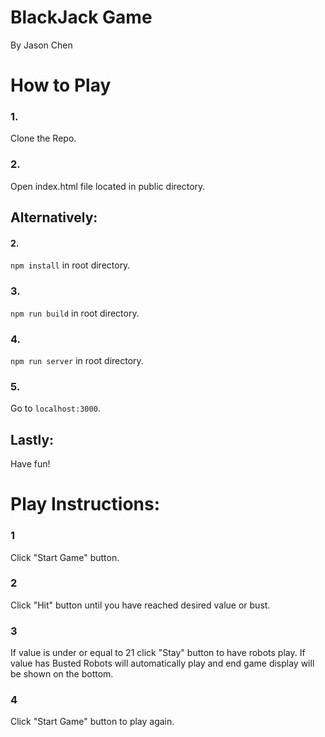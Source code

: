 # BlackJack Game
By Jason Chen
# How to Play
### 1. 
Clone the Repo.
### 2.
Open index.html file located in public directory.
## Alternatively:
#### 2. 
`npm install` in root directory.
### 3. 
`npm run build` in root directory.
### 4.
`npm run server` in root directory.
### 5.  
Go to `localhost:3000`.
## Lastly:
Have fun!

# Play Instructions:
### 1 
Click "Start Game" button.
### 2
Click "Hit" button until you have reached desired value or bust.
### 3
If value is under or equal to 21 click "Stay" button to have robots play.
If value has Busted Robots will automatically play and end game display will be shown on the bottom.
### 4
Click "Start Game" button to play again.
